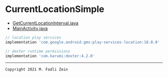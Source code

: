 # CurrentLocationSimple
 
- [GetCurrentLocationInterval.java](https://github.com/gzeinnumer/CurrentLocationSimple/blob/master/app/src/main/java/com/gzeinnumer/currentlocationsimple/GetCurrentLocationInterval.java)
- [MainActivity.java](https://github.com/gzeinnumer/CurrentLocationSimple/blob/master/app/src/main/java/com/gzeinnumer/currentlocationsimple/MainActivity.java)

```gradle
// location play services
implementation 'com.google.android.gms:play-services-location:18.0.0'

// dexter runtime permissions
implementation 'com.karumi:dexter:4.2.0'
```

---

```
Copyright 2021 M. Fadli Zein
```